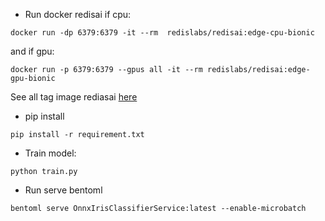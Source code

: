 - Run docker redisai if cpu:
```
docker run -dp 6379:6379 -it --rm  redislabs/redisai:edge-cpu-bionic
```
and if gpu:
```
docker run -p 6379:6379 --gpus all -it --rm redislabs/redisai:edge-gpu-bionic
```

See all tag image rediasai [here](https://hub.docker.com/r/redislabs/redisai/tags?page=1&ordering=last_updated)

- pip install 
```
pip install -r requirement.txt
```

- Train model:
```
python train.py
```

- Run serve bentoml
```
bentoml serve OnnxIrisClassifierService:latest --enable-microbatch
```